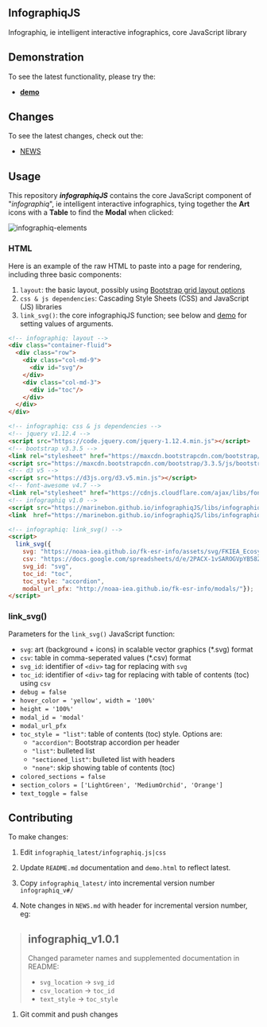 ## InfographiqJS

Infographiq, ie intelligent interactive infographics, core JavaScript library

## Demonstration

To see the latest functionality, please try the:

- [**demo**](./demo.html)

## Changes

To see the latest changes, check out the:

- [NEWS](./NEWS.html)

## Usage

This repository _**infographiqJS**_ contains the core JavaScript component of "_infographiq_", ie intelligent interactive infographics, tying together the **Art** icons with a **Table** to find the **Modal** when clicked:

<!--
infographiq-elements - Google Drawing
- Edit: https://docs.google.com/drawings/d/1i0gjyNsWqqTKJqDJ5SPbqHJLWer0OVcuvhySt2ZGgwk/edit
-->

<img src="https://docs.google.com/drawings/d/1i0gjyNsWqqTKJqDJ5SPbqHJLWer0OVcuvhySt2ZGgwk/export/svg" alt="infographiq-elements">


### HTML

Here is an example of the raw HTML to paste into a page for rendering, including three basic components:

1. `layout`: the basic layout, possibly using [Bootstrap grid layout options](https://getbootstrap.com/docs/3.3/css/#grid-options)
2. `css & js dependencies`: Cascading Style Sheets (CSS) and JavaScript (JS) libraries
3. `link_svg()`: the core infographiqJS function; see below and [demo](./demo.html) for setting values of arguments.

```html
<!-- infographiq: layout -->
<div class="container-fluid">
  <div class="row">
    <div class="col-md-9">
      <div id="svg"/>
    </div>
    <div class="col-md-3">
      <div id="toc"/>
    </div>
  </div>
</div>

<!-- infographiq: css & js dependencies -->
<!-- jquery v1.12.4 -->
<script src="https://code.jquery.com/jquery-1.12.4.min.js"></script>
<!-- bootstrap v3.3.5 -->
<link rel="stylesheet" href="https://maxcdn.bootstrapcdn.com/bootstrap/3.3.5/css/bootstrap.min.css">
<script src="https://maxcdn.bootstrapcdn.com/bootstrap/3.3.5/js/bootstrap.min.js"></script>
<!-- d3 v5 -->
<script src="https://d3js.org/d3.v5.min.js"></script>
<!-- font-awesome v4.7 -->
<link rel="stylesheet" href="https://cdnjs.cloudflare.com/ajax/libs/font-awesome/4.7.0/css/font-awesome.css" integrity="sha512-5A8nwdMOWrSz20fDsjczgUidUBR8liPYU+WymTZP1lmY9G6Oc7HlZv156XqnsgNUzTyMefFTcsFH/tnJE/+xBg==" crossorigin="anonymous" />
<!-- infographiq v1.0 -->
<script src="https://marinebon.github.io/infographiqJS/libs/infographiq_latest/infographiq.js"></script>
<link  href="https://marinebon.github.io/infographiqJS/libs/infographiq_latest/infographiq.css" rel="stylesheet" />

<!-- infographiq: link_svg() -->
<script>
  link_svg({
    svg: "https://noaa-iea.github.io/fk-esr-info/assets/svg/FKIEA_Ecosystem.svg", 
    csv: "https://docs.google.com/spreadsheets/d/e/2PACX-1vSAROGVpYB58Zkr8P0iwJdTMRPNLZtJ07IyUn-dQ62C2HMuCEScyl8x7urCD7QbRXQYSIJwDn_wku9G/pub?gid=0&single=true&output=csv",
    svg_id: "svg", 
    toc_id: "toc",
    toc_style: "accordion",
    modal_url_pfx: "http://noaa-iea.github.io/fk-esr-info/modals/"});
</script>
```

### link_svg()

Parameters for the `link_svg()` JavaScript function:

- `svg`: art (background + icons) in scalable vector graphics (*.svg) format
- `csv`: table in comma-seperated values (*.csv) format
- `svg_id`: identifier of `<div>` tag for replacing with `svg`
- `toc_id`: identifier of `<div>` tag for replacing with table of contents (toc) using `csv`
- `debug = false` 
- `hover_color = 'yellow', width = '100%'`
- `height = '100%'`
- `modal_id = 'modal'`
- `modal_url_pfx` 
- `toc_style = "list"`: table of contents (toc) style. Options are: 
  - `"accordion"`: Bootstrap accordion per header
  - `"list"`: bulleted list
  - `"sectioned_list"`: bulleted list with headers
  - `"none"`: skip showing table of contents (toc)
- `colored_sections = false`
- `section_colors = ['LightGreen', 'MediumOrchid', 'Orange']`
- `text_toggle = false`


## Contributing

To make changes:

1. Edit `infographiq_latest/infographiq.js|css`

1. Update `README.md` documentation and `demo.html` to reflect latest.

1. Copy `infographiq_latest/` into incremental version number `infographiq_v#/`

1. Note changes in `NEWS.md` with header for incremental version number, eg:
  >
  > ## infographiq_v1.0.1
  > 
  > Changed parameter names and supplemented documentation in README:
  > - `svg_location` -> `svg_id`
  > - `csv_location` -> `toc_id`
  > - `text_style`   -> `toc_style`

1. Git commit and push changes


